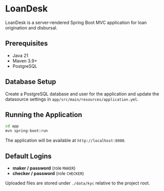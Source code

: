 # LoanDesk

LoanDesk is a server-rendered Spring Boot MVC application for loan origination and disbursal.

## Prerequisites

- Java 21
- Maven 3.9+
- PostgreSQL

## Database Setup

Create a PostgreSQL database and user for the application and update the datasource settings in `app/src/main/resources/application.yml`.

## Running the Application

```bash
cd app
mvn spring-boot:run
```

The application will be available at `http://localhost:8080`.

## Default Logins

- **maker / password** (role `MAKER`)
- **checker / password** (role `CHECKER`)

Uploaded files are stored under `./data/kyc` relative to the project root.
